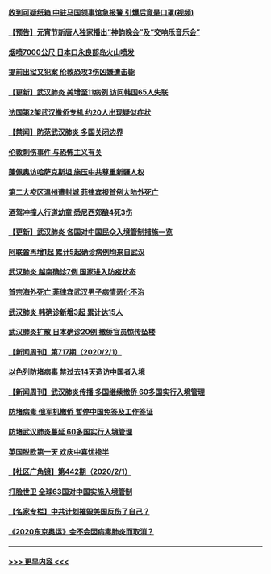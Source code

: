 #### [收到可疑纸箱 中驻马国领事馆急报警 引爆后竟是口罩(视频)](../pages/prog202/a102767695.md?t=02031433) 
#### [【预告】元宵节新唐人独家播出“神韵晚会”及“交响乐音乐会”](../pages/prog202/a102767674.md?t=02031433) 
#### [烟喷7000公尺 日本口永良部岛火山喷发](../pages/prog202/a102767687.md?t=02031433) 
#### [提前出狱又犯案 伦敦恐攻3伤凶嫌遭击毙](../pages/prog202/a102767635.md?t=02031433) 
#### [【更新】武汉肺炎 美增至11病例 访问韩国65人失联](../pages/prog202/a102758911.md?t=02031433) 
#### [法国第2架武汉撤侨专机 约20人出现疑似症状](../pages/prog202/a102767617.md?t=02031433) 
#### [【禁闻】防范武汉肺炎  多国关闭边界](../pages/prog202/a102767542.md?t=02031433) 
#### [伦敦刺伤事件 与恐怖主义有关](../pages/prog202/a102767509.md?t=02031433) 
#### [蓬佩奥访哈萨克斯坦 施压中共尊重新疆人权](../pages/prog202/a102767395.md?t=02031433) 
#### [第二大疫区温州遭封城 菲律宾报首例大陆外死亡](../pages/prog202/a102767388.md?t=02031433) 
#### [酒驾冲撞人行道幼童 悉尼西郊酿4死3伤](../pages/prog202/a102767238.md?t=02031433) 
#### [【更新】武汉肺炎 各国对中国民众入境管制措施一览](../pages/prog202/a102767170.md?t=02031433) 
#### [阿联酋再增1起 累计5起确诊病例均来自武汉](../pages/prog202/a102767207.md?t=02031433) 
#### [武汉肺炎 越南确诊7例 国家进入防疫状态](../pages/prog202/a102767186.md?t=02031433) 
#### [首宗海外死亡 菲律宾武汉男子病情恶化不治](../pages/prog202/a102767150.md?t=02031433) 
#### [武汉肺炎 韩确诊新增3起 累计达15人](../pages/prog202/a102767132.md?t=02031433) 
#### [武汉肺炎扩散 日本确诊20例 撤侨官员惊传坠楼](../pages/prog202/a102767109.md?t=02031433) 
#### [【新闻周刊】第717期（2020/2/1）](../pages/prog202/a102767114.md?t=02031433) 
#### [以色列防堵病毒 禁过去14天造访中国者入境](../pages/prog202/a102767091.md?t=02031433) 
#### [【新闻周刊】武汉肺炎传播 多国继续撤侨 60多国实行入境管理](../pages/prog202/a102767044.md?t=02031433) 
#### [防堵病毒 俄军机撤侨 暂停中国免签及工作签证](../pages/prog202/a102767084.md?t=02031433) 
#### [防堵武汉肺炎蔓延 60多国实行入境管理](../pages/prog202/a102766756.md?t=02031433) 
#### [英国脱欧第一天 欢庆中喜忧掺半](../pages/prog202/a102766971.md?t=02031433) 
#### [【社区广角镜】第442期（2020/2/1）](../pages/prog202/a102766826.md?t=02031433) 
#### [打脸世卫 全球63国对中国实施入境管制](../pages/prog202/a102766497.md?t=02031433) 
#### [【名家专栏】中共计划摧毁美国反伤了自己？](../pages/prog202/a102766174.md?t=02031433) 
#### [《2020东京奥运》会不会因病毒肺炎而取消？](../pages/prog202/a102766393.md?t=02031433) 

----
#### [ >>> 更早内容 <<< ](../indexes/prog202-earlier.md)
